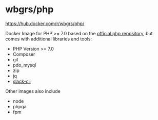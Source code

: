 # wbgrs/php

https://hub.docker.com/r/wbgrs/php/

Docker Image for PHP >= 7.0 based on the [official php repository](https://hub.docker.com/_/php/), but comes with additional libraries and tools:

- PHP Version >= 7.0
- Composer
- git
- pdo_mysql
- zip
- jq
- [slack-cli](https://github.com/rockymadden/slack-cli)

Other images also include

- node
- phpqa
- fpm